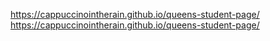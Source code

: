 https://cappuccinointherain.github.io/queens-student-page/
<a href="https://cappuccinointherain.github.io/queens-student-page/" target="_blank">https://cappuccinointherain.github.io/queens-student-page/</a>
